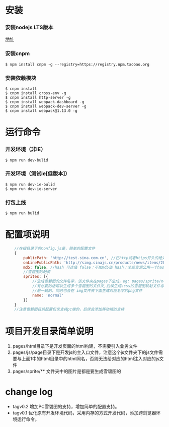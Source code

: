# 安装
### 安装nodejs LTS版本
[地址](http://nodejs.org/)

### 安装cnpm
```
$ npm install cnpm -g --registry=https://registry.npm.taobao.org
```
### 安装依赖模块
```
$ cnpm install
$ cnpm install cross-env -g
$ cnpm install http-server -g
$ cnpm install webpack-dashboard -g
$ cnpm install webpack-dev-server -g
$ cnpm install webpack@1.13.0 -g
```
# 运行命令
### 开发环境（非IE）
```
$ npm run dev-bulid
```
### 开发环境（测试ie[低版本]）
```
$ npm run dev-ie-bulid
$ npm run dev-ie-server
```
### 打包上线
```
$ npm run bulid
```
# 配置项说明
```javascript
    //在根目录下的config.js是，简单的配置文件
    {
        publicPath: 'http://test.sina.com.cn', //已http或者https开头的绝对地址
        onLinePublicPath: 'http://simg.sinajs.cn/products/news/items/2016/', //线上静态资源地址
        md5: false, //hash 可选值 false：不加md5值 hash：全部资源公用一个hash chunkhash：单文件一个hash值
        //雪碧图的配资
        sprites: [{
            //生成雪碧图的文件名字，该文件夹在pages下生成，eg: pages/sprite/normal,
            //有必要的话可以生成多个雪碧图的文件夹,后续生成scss的雪碧图映射文件与name
            //是一致的，同时也会在 img文件夹下面生成对应名字的png文件
            name: 'normal'
        }]
    }
    //注意雪碧图目前配置仅仅支持pc端的，后续会添加移动端的支持
```
# 项目开发目录简单说明
1. pages/html目录下是开发页面的html构建，不需要引入业务文件
2. pages/js/page目录下是开发js的主入口文件，注意这个js文件夹下的js文件需要与上面1中的html目录中的html同名，否则无法给对应的html注入对应的js文件
3. pages/sprite/** 文件夹中的图片是都是要生成雪碧图的


# change log
* tagv0.2 增加PC雪碧图的支持，增加简单的配置支持。
* tagv0.1 优化原有开发环境代码，采用内存的方式开发代码，添加跨浏览器环境运行命令。
